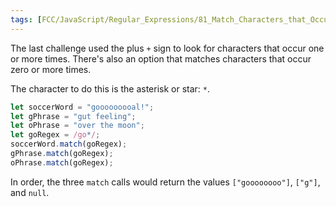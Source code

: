```yaml
---
tags: [FCC/JavaScript/Regular_Expressions/81_Match_Characters_that_Occur_Zero_or_More_Times]
---
```

The last challenge used the plus `+` sign to look for characters that occur one or more times. There's also an option that matches characters that occur zero or more times.

The character to do this is the asterisk or star: `*`.

```js
let soccerWord = "gooooooooal!";
let gPhrase = "gut feeling";
let oPhrase = "over the moon";
let goRegex = /go*/;
soccerWord.match(goRegex);
gPhrase.match(goRegex);
oPhrase.match(goRegex);
```

In order, the three `match` calls would return the values `["goooooooo"]`, `["g"]`, and `null`.